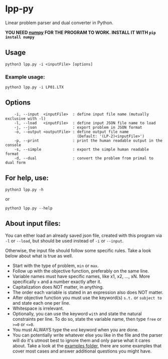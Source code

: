 # lpp-py
Linear problem parser and dual converter in Python.

**YOU NEED [numpy](https://pypi.org/project/numpy/) FOR THE PROGRAM TO WORK. INSTALL IT WITH `pip install numpy`**

## Usage
```
python3 lpp.py -i <inputFile> [options]
```
### Example usage:
```
python3 lpp.py -i LP01.LTX
```

## Options
```
    -i, --input  <inputFile>  : define input file name (mutually exclusive with -l)
    -l, --load   <inputFile>  : define input JSON file name to load
    -j, --json                : export problem in JSON format
    -o, --output <outputFile> : define output file name
                                (Default: '(LP-2)<inputFile>')
    -p, --print               : print the human readable output in the console
    -s, --simple              : export the simple human readable format
    -d, --dual                : convert the problem from primal to dual form
```

## For help, use:
```
python3 lpp.py -h
```
or
```
python3 lpp.py --help
```

## About input files:
You can either load an already saved json file, created with this program via `-l` or `--load`, but should be used instead of `-i` or `--input`.


Otherwise, the input file should follow some specific rules. Take a look below about what is true as well.

* Start with the type of problem, `min` or `max`.
* Follow up with the objective function, preferably on the same line.
* Variable names must have specific names, like x1, x2, ..., xN. More specifically `x` and a number exactly after it.
* Capitalization does NOT matter, in anything.
* The order each variable is stated in an expression also does NOT matter.
* After objective function you must use the keyword(s) `s.t.` or `subject to` and state each one per line.
* Whitespace is irrelevant.
* Optionally, you can use the keyword `with` and state the natural constraints per line. To do so, state the variable name, then type `free` or `>=0` or `<=0`.
* You must ALWAYS type the `end` keyword when you are done.
* You can potentially write whatever else you like in the file and the parser will do it's utmost best to ignore them and only parse what it cares about. Take a look at the [examples folder](/examples), there are some examples that cover most cases and answer additional questions you might have.
